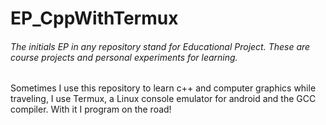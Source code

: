 # EP_CppWithTermux
###### The initials EP in any repository stand for Educational Project. These are course projects and personal experiments for learning.  

Sometimes I use this repository to learn c++ and computer graphics while traveling, I use Termux, a Linux console emulator for android and the GCC compiler. With it I program on the road!
